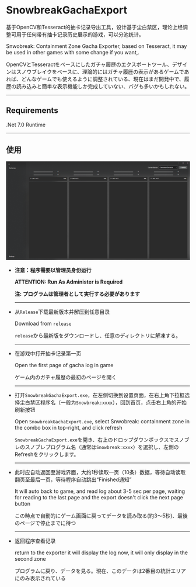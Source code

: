# SnowbreakGachaExport

基于OpenCV和Tesseract的抽卡记录导出工具，设计基于尘白禁区，理论上经调整可用于任何带有抽卡记录历史展示的游戏，可以分池统计。

Snwobreak: Containment Zone Gacha Exporter, based on Tesseract, it may be used in other games with some change if you want,.

OpenCVとTesseractをベースにしたガチャ履歴のエクスポートツール、デザインはスノウブレイクをベースに、理論的にはガチャ履歴の表示があるゲームであれば、どんなゲームでも使えるように調整されている、現在はまだ開発中で、履歴の読み込みと簡単な表示機能しか完成していない、バグも多いかもしれない。

---

## Requirements

.Net 7.0 Runtime

---

## 使用

![loading-ag-1133](Document/Images/Display.png)

- **注意：程序需要以管理员身份运行**
  
  **ATTENTION: Run As Administer is Required**
  
  **注: プログラムは管理者として実行する必要があります**
  
  ---

- 从`Release`下载最新版本并解压到任意目录
  
  Download from `release`
  
  `release`から最新版をダウンロードし、任意のディレクトリに解凍する。
  
  ---

- 在游戏中打开抽卡记录第一页
  
  Open the first page of gacha log in game
  
  ゲーム内のガチャ履歴の最初のページを開く
  
  ---

- 打开`SnowbreakGachaExport.exe`，在左侧切换到设置页面，在右上角下拉框选择尘白禁区程序名（一般为`Snowbreak:xxxx`），回到首页，点击右上角的开始刷新按钮  
  
  Open `SnowbreakGachaExport.exe`, select Snwobreak: containment zone in the combo box in top-right, and click refresh
  
  `SnowbreakGachaExport.exe`を開き、右上のドロップダウンボックスでスノブレのスノブレプログラム名（通常は`Snowbreak:xxxx`）を選択し、左側のRefreshをクリックします。
  
  ---

- 此时应自动返回至游戏界面，大约1秒读取一页（10条）数据，等待自动读取翻页至最后一页，等待程序自动跳出“Finished通知”
  
  It will auto back to game, and read log about 3-5 sec per page, waiting for reading to the last page and the export doesn't click the next page button
  
  この時点で自動的にゲーム画面に戻ってデータを読み取る(約3〜5秒)、最後のページで停止までに待つ
  
  ---

- 返回程序查看记录
  
  return to the exporter it will display the log now, it will only display in the second zone
  
  プログラムに戻り、データを見る。現在、このデータは2番目の統計エリアにのみ表示されている
